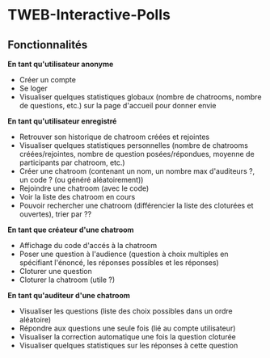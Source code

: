 # TWEB-Interactive-Polls

## Fonctionnalités

**En tant qu'utilisateur anonyme**

- Créer un compte
- Se loger
- Visualiser quelques statistiques globaux (nombre de chatrooms, nombre de questions, etc.) sur la page d'accueil pour donner envie

**En tant qu'utilisateur enregistré**

- Retrouver son historique de chatroom créées et rejointes
- Visualiser quelques statistiques personnelles (nombre de chatrooms créées/rejointes, nombre de question posées/répondues, moyenne de participants par chatroom, etc.)
- Créer une chatroom (contenant un nom, un nombre max d'auditeurs ?, un code ? (ou généré aléatoirement))
- Rejoindre une chatroom (avec le code)
- Voir la liste des chatroom en cours
- Pouvoir rechercher une chatroom (différencier la liste des cloturées et ouvertes), trier par ??

**En tant que créateur d'une chatroom**

- Affichage du code d'accés à la chatroom
- Poser une question à l'audience (question à choix multiples en spécifiant l'énoncé, les réponses possibles et les réponses)
- Cloturer une question
- Cloturer la chatroom (utile ?)

**En tant qu'auditeur d'une chatroom**

- Visualiser les questions (liste des choix possibles dans un ordre aléatoire)
- Répondre aux questions une seule fois (lié au compte utilisateur)
- Visualiser la correction automatique une fois la question cloturée
- Visualiser quelques statistiques sur les réponses à cette question

